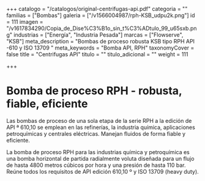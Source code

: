 +++
catalogo = "/catalogos/original-centrifugas-api.pdf"
categoria = ""
familias = ["Bombas"]
galeria = ["/v1566004987/rph-KSB_udpu2k.png"]
id = 111
imagen = "/v1617834290/Copia_de_Dise%C3%B1o_sin_t%C3%ADtulo_99_u65sxb.png"
industrias = ["Energía", "Industria Pesada"]
marcas = ["Flowserve", "KSB"]
meta_description = "Bombas de proceso robusta KSB tipo RPH API -610 y ISO 13709 "
meta_keywords = "Bomba API, RPH"
taxonomyCover = false
title = "Centrifugas API"
titulo = ""
titulo_adicional = ""
weight = 111

+++
# Bomba de proceso RPH - robusta, fiable, eficiente

Las bombas de proceso de una sola etapa de la serie RPH a la edición de API ª 610,10 se emplean en las refinerías, la industria química, aplicaciones petroquímicas y centrales eléctricas. Manejan fluidos de forma fiable y eficiente.

La bomba de proceso RPH para las industrias química y petroquímica es una bomba horizontal de partida radialmente voluta diseñada para un flujo de hasta 4800 metros cúbicos por hora y una presión de hasta 110 bar. Reúne todos los requisitos de API edición 610,10 º y ISO 13709 (heavy duty).